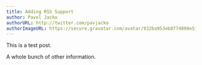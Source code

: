 ```yaml
---
title: Adding RSS Support
author: Pavel Jacko
authorURL: http://twitter.com/pavjacko
authorImageURL: https://secure.gravatar.com/avatar/932ba953eb8774808e5118d99f828855?size=50
---
```


This is a test post.

A whole bunch of other information.
